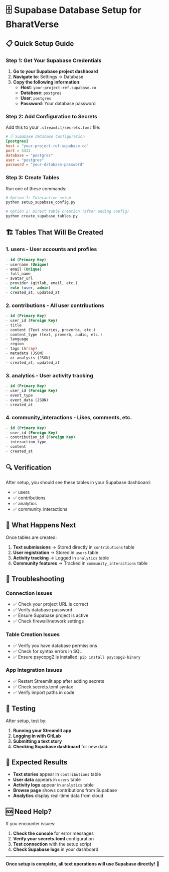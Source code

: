 # 🗄️ Supabase Database Setup for BharatVerse

## 📋 Quick Setup Guide

### Step 1: Get Your Supabase Credentials

1. **Go to your Supabase project dashboard**
2. **Navigate to**: Settings → Database
3. **Copy the following information**:
   - **Host**: `your-project-ref.supabase.co`
   - **Database**: `postgres`
   - **User**: `postgres`
   - **Password**: Your database password

### Step 2: Add Configuration to Secrets

Add this to your `.streamlit/secrets.toml` file:

```toml
# 🗄️ Supabase Database Configuration
[postgres]
host = "your-project-ref.supabase.co"
port = 5432
database = "postgres"
user = "postgres"
password = "your-database-password"
```

### Step 3: Create Tables

Run one of these commands:

```bash
# Option 1: Interactive setup
python setup_supabase_config.py

# Option 2: Direct table creation (after adding config)
python create_supabase_tables.py
```

## 🏗️ Tables That Will Be Created

### 1. **users** - User accounts and profiles
```sql
- id (Primary Key)
- username (Unique)
- email (Unique)
- full_name
- avatar_url
- provider (gitlab, email, etc.)
- role (user, admin)
- created_at, updated_at
```

### 2. **contributions** - All user contributions
```sql
- id (Primary Key)
- user_id (Foreign Key)
- title
- content (Text stories, proverbs, etc.)
- content_type (text, proverb, audio, etc.)
- language
- region
- tags (Array)
- metadata (JSON)
- ai_analysis (JSON)
- created_at, updated_at
```

### 3. **analytics** - User activity tracking
```sql
- id (Primary Key)
- user_id (Foreign Key)
- event_type
- event_data (JSON)
- created_at
```

### 4. **community_interactions** - Likes, comments, etc.
```sql
- id (Primary Key)
- user_id (Foreign Key)
- contribution_id (Foreign Key)
- interaction_type
- content
- created_at
```

## 🔍 Verification

After setup, you should see these tables in your Supabase dashboard:
- ✅ users
- ✅ contributions  
- ✅ analytics
- ✅ community_interactions

## 🚀 What Happens Next

Once tables are created:

1. **Text submissions** → Stored directly in `contributions` table
2. **User registration** → Stored in `users` table
3. **Activity tracking** → Logged in `analytics` table
4. **Community features** → Tracked in `community_interactions` table

## 🔧 Troubleshooting

### Connection Issues
- ✅ Check your project URL is correct
- ✅ Verify database password
- ✅ Ensure Supabase project is active
- ✅ Check firewall/network settings

### Table Creation Issues
- ✅ Verify you have database permissions
- ✅ Check for syntax errors in SQL
- ✅ Ensure psycopg2 is installed: `pip install psycopg2-binary`

### App Integration Issues
- ✅ Restart Streamlit app after adding secrets
- ✅ Check secrets.toml syntax
- ✅ Verify import paths in code

## 📱 Testing

After setup, test by:

1. **Running your Streamlit app**
2. **Logging in with GitLab**
3. **Submitting a text story**
4. **Checking Supabase dashboard** for new data

## 🎯 Expected Results

- **Text stories** appear in `contributions` table
- **User data** appears in `users` table  
- **Activity logs** appear in `analytics` table
- **Browse page** shows contributions from Supabase
- **Analytics** display real-time data from cloud

## 🆘 Need Help?

If you encounter issues:

1. **Check the console** for error messages
2. **Verify your secrets.toml** configuration
3. **Test connection** with the setup script
4. **Check Supabase logs** in your dashboard

---

**Once setup is complete, all text operations will use Supabase directly!** 🚀